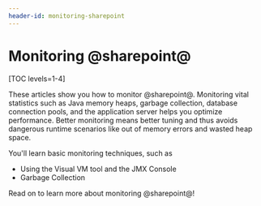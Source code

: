```yaml
---
header-id: monitoring-sharepoint
---
```


# Monitoring @sharepoint@

[TOC levels=1-4]

These articles show you how to monitor @sharepoint@. Monitoring vital statistics
such as Java memory heaps, garbage collection, database connection pools, and
the application server helps you optimize performance. Better monitoring means
better tuning and thus avoids dangerous runtime scenarios like out of memory
errors and wasted heap space.

You'll learn basic monitoring techniques, such as 

- Using the Visual VM tool and the JMX Console
- Garbage Collection

Read on to learn more about monitoring @sharepoint@! 
